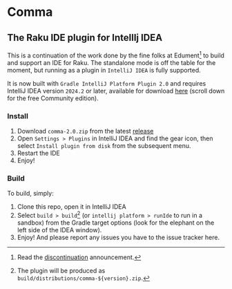 # Comma
## The Raku IDE plugin for IntellIj IDEA

This is a continuation of the work done by the fine folks at Edument[^discontinuation] to build and support
an IDE for Raku. The standalone mode is off the table for the moment, but running as a plugin
in `IntelliJ IDEA` is fully supported.

It is now built with `Gradle IntelliJ Platform Plugin 2.0` and requires IntelliJ IDEA version `2024.2` or later, 
available for download [here](https://www.jetbrains.com/idea/download/) (scroll down for the free Community edition).

### Install

1) Download `comma-2.0.zip` from the latest [release](https://github.com/ab5tract/comma-plugin/releases)
2) Open `Settings > Plugins` in IntelliJ IDEA and find the gear icon, then select `Install plugin from disk` from the
subsequent menu.
3) Restart the IDE
4) Enjoy!

### Build

To build, simply:

1) Clone this repo, open it in IntelliJ IDEA
2) Select `build > build`[^build] (or `intellij platform > runIde` to run in a sandbox) from the 
Gradle target options (look for the elephant on the left side of the IDEA window).
3) Enjoy! And please report any issues you have to the issue tracker here.

[^discontinuation]: Read the [discontinuation](https://commaide.com/discontinued) announcement.
[^build]: The plugin will be produced as `build/distributions/comma-${version}.zip`.

